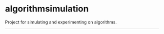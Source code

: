 algorithmsimulation
===================

Project for simulating and experimenting on algorithms.


------
